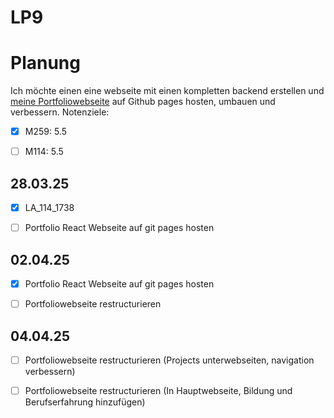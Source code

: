 # LP9


# Planung
Ich möchte einen eine webseite mit einen kompletten backend erstellen
und [meine Portfoliowebseite](https://github.com/B1zy/PortfolioWebseiteReact) auf Github pages hosten, umbauen und verbessern.
Notenziele:  
- [x] M259: 5.5
- [ ] M114: 5.5 



## 28.03.25
- [x] LA_114_1738
- [ ] Portfolio React Webseite auf git pages hosten



## 02.04.25
- [x] Portfolio React Webseite auf git pages hosten
- [ ] Portfoliowebseite restructurieren



## 04.04.25
- [ ] Portfoliowebseite restructurieren (Projects unterwebseiten, navigation verbessern)
- [ ] Portfoliowebseite restructurieren (In Hauptwebseite, Bildung und Berufserfahrung hinzufügen)

